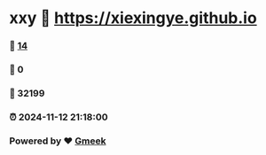 # xxy :link: https://xiexingye.github.io 
### :page_facing_up: [14](https://xiexingye.github.io/tag.html) 
### :speech_balloon: 0 
### :hibiscus: 32199 
### :alarm_clock: 2024-11-12 21:18:00 
### Powered by :heart: [Gmeek](https://github.com/Meekdai/Gmeek)

